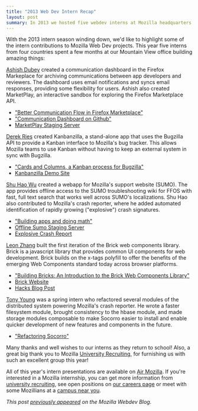 ```yaml
---
title: "2013 Web Dev Intern Recap"
layout: post
summary: In 2013 we hosted five webdev interns at Mozilla headquarters. Here's how we spent our time together.
---
```


With the 2013 intern season winding down, we'd like to highlight some of the intern contributions to Mozilla Web Dev projects. This year five interns from four countries spent a few months at our Mountain View office building amazing things:

[Ashish Dubey](https://github.com/dash1291) created a communication dashboard in the Firefox Markeplace for archiving communications between app developers and reviewers. The dashboard uses email notifications and syncs email responses, providing some flexibility for users. Ashish also created MarketPlay, an interactive sandbox for exploring the Firefox Marketplace API.
* ["Better Communication Flow in Firefox Marketplace"](https://air.mozilla.org/2013-intern-dubey/)
* ["Communication Dashboard on Github"](https://github.com/mozilla/commbadge)
* [MarketPlay Staging Server](http://marketplay.paas.allizom.org/)

[Derek Ries](https://github.com/DerekRies) created Kanbanzilla, a stand-alone app that uses the Bugzilla API to provide a Kanban interface to Mozilla's bug tracker. This allows Mozilla teams to use Kanban without having to keep an external system in sync with Bugzilla.
* ["Cards and Columns, a Kanban process for Bugzilla"](https://air.mozilla.org/intern-presentations-reis/)
* [Kanbanzilla Demo Site](http://kanbanzilla.paas.allizom.org/)

[Shu Hao Wu](https://github.com/shuhaowu) created a webapp for Mozilla's support website (SUMO). The app provides offline access to the SUMO troubleshooting wiki for FFOS with fast, full text search that works well across SUMO's localizations. Shu Hao also contributed to Mozilla's crash reporter, where he added automated identification of rapidly growing ("explosive") crash signatures.
* ["Building apps and doing math"](https://air.mozilla.org/intern-presentation-wu/)
* [Offline Sumo Staging Server](osumo.paas.allizom.org)
* [Explosive Crash Report](https://crash-stats.mozilla.com/explosive/)

[Leon Zhang](https://github.com/ldoubleuz) built the first iteration of the Brick web components library. Brick is a javascript library that provides common UI components for web development. Brick builds on the x-tags polyfill to offer the benefits of the emerging Web Components standard today across browser platforms.
* ["Building Bricks: An Introduction to the Brick Web Components Library"](https://air.mozilla.org/intern-presentations-zhang/)
* [Brick Website](http://mozilla.github.io/brick/)
* [Hacks Blog Post](https://hacks.mozilla.org/2013/08/introducing-brick-minimal-markup-web-components-for-faster-app-development/)

[Tony Young](https://github.com/rfw) was a spring intern who refactored several modules of the distributed system powering Mozilla's crash reporter. He wrote a faster filesystem module, brought consistency to the hbase module, and made storage modules composable to make Socorro easier to install and enable quicker development of new features and components in the future.
* ["Refactoring Socorro"](https://air.mozilla.org/refactorring-socorro/)

Many thanks and well wishes to our interns as they return to school! Also, a great big thank you to Mozilla [University Recruiting](https://blog.mozilla.org/university/), for furnishing us with such an excellent group this year!

All of this year's intern presentations are available on [Air Mozilla](https://air.mozilla.org/channels/interns-2013/). If you're interested in a Mozilla internship, you can get more information from [university recruiting](https://blog.mozilla.org/university/), see open positions on [our careers page](https://careers.mozilla.org/en-US/) or meet with some Mozillians at a [campus near you](https://blog.mozilla.org/university/#events).

_This post [previously appeared](https://blog.mozilla.org/webdev/2013/09/17/2013-web-dev-intern-recap/) on the Mozilla Webdev Blog._
